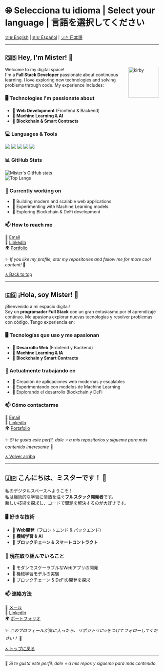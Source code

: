 # 🌐 Selecciona tu idioma | Select your language | 言語を選択してください
[🇬🇧 English](#-hey-im-mister-) | [🇪🇸 Español](#-hola-soy-mister-) | [🇯🇵 日本語](#-こんにちはミスターです-)  

---

## 🇬🇧 Hey, I'm Mister! 👋

<img src="https://img1.picmix.com/output/stamp/normal/1/8/7/0/2170781_d73a3.gif" alt="kirby" width="100" align="right"/>

Welcome to my digital space!  
I'm a **Full Stack Developer** passionate about continuous learning. I love exploring new technologies and solving problems through code. My experience includes:

### 🖥️ Technologies I'm passionate about  
- 🚀 **Web Development** (Frontend & Backend)  
- 🤖 **Machine Learning & AI**  
- 🔗 **Blockchain & Smart Contracts**  

### 💻 Languages & Tools  
<img src="https://img.shields.io/badge/-Python-3776AB?style=flat-square&logo=python&logoColor=white"/>  
<img src="https://img.shields.io/badge/-JavaScript-F7DF1E?style=flat-square&logo=javascript&logoColor=black"/>  
<img src="https://img.shields.io/badge/-React-61DAFB?style=flat-square&logo=react&logoColor=black"/>  
<img src="https://img.shields.io/badge/-Node.js-339933?style=flat-square&logo=node.js&logoColor=white"/>  
<img src="https://img.shields.io/badge/-Django-092E20?style=flat-square&logo=django&logoColor=white"/>  

### 📊 GitHub Stats  
![Mister's GitHub stats](https://github-readme-stats.vercel.app/api?username=Misterclon06&show_icons=true&theme=dark)  
![Top Langs](https://github-readme-stats.vercel.app/api/top-langs/?username=Misterclon06&layout=compact&theme=dark)  

### 📌 Currently working on  
- 🔹 Building modern and scalable web applications  
- 🔹 Experimenting with Machine Learning models  
- 🔹 Exploring Blockchain & DeFi development  

### 📫 How to reach me  
📩 [Email](mailto:tuemail@gmail.com)  
🔗 [LinkedIn](https://www.linkedin.com/in/tu-perfil/)  
🌍 [Portfolio](https://tu-portafolio.com)  

✨ _If you like my profile, star my repositories and follow me for more cool content!_ 🚀  

[🔝 Back to top](#-selecciona-tu-idioma--select-your-language--言語を選択してください)  

---

## 🇪🇸 ¡Hola, soy Mister! 👋  
¡Bienvenido a mi espacio digital!  
Soy un **programador Full Stack** con un gran entusiasmo por el aprendizaje continuo. Me apasiona explorar nuevas tecnologías y resolver problemas con código. Tengo experiencia en:

### 🖥️ Tecnologías que uso y me apasionan  
- 🚀 **Desarrollo Web** (Frontend y Backend)  
- 🤖 **Machine Learning & IA**  
- 🔗 **Blockchain y Smart Contracts**  

### 📌 Actualmente trabajando en  
- 🔹 Creación de aplicaciones web modernas y escalables  
- 🔹 Experimentando con modelos de Machine Learning  
- 🔹 Explorando el desarrollo Blockchain y DeFi  

### 📫 Cómo contactarme  
📩 [Email](mailto:tuemail@gmail.com)  
🔗 [LinkedIn](https://www.linkedin.com/in/tu-perfil/)  
🌍 [Portafolio](https://tu-portafolio.com)  

✨ _Si te gusta este perfil, dale ⭐ a mis repositorios y sígueme para más contenido interesante_ 🚀  

[🔝 Volver arriba](#-selecciona-tu-idioma--select-your-language--言語を選択してください)  

---

## 🇯🇵 こんにちは、ミスターです！ 👋 
私のデジタルスペースへようこそ！  
私は継続的な学習に情熱を注ぐ**フルスタック開発者**です。  
新しい技術を探求し、コードで問題を解決するのが大好きです。  

### 🖥️ 好きな技術  
- 🚀 **Web開発**（フロントエンド & バックエンド）  
- 🤖 **機械学習 & AI**  
- 🔗 **ブロックチェーン & スマートコントラクト**  

### 📌 現在取り組んでいること  
- 🔹 モダンでスケーラブルなWebアプリの開発  
- 🔹 機械学習モデルの実験  
- 🔹 ブロックチェーン & DeFiの開発を探求  
    
### 📫 連絡方法  
📩 [メール](mailto:tuemail@gmail.com)  
🔗 [LinkedIn](https://www.linkedin.com/in/tu-perfil/)  
🌍 [ポートフォリオ](https://tu-portafolio.com)  

✨ _このプロフィールが気に入ったら、リポジトリに⭐をつけてフォローしてください！_ 🚀  

[🔝 トップに戻る](#-selecciona-tu-idioma--select-your-language--言語を選択してください)  

---

🚀 _Si te gusta este perfil, dale ⭐ a mis repos y sígueme para más contenido._
